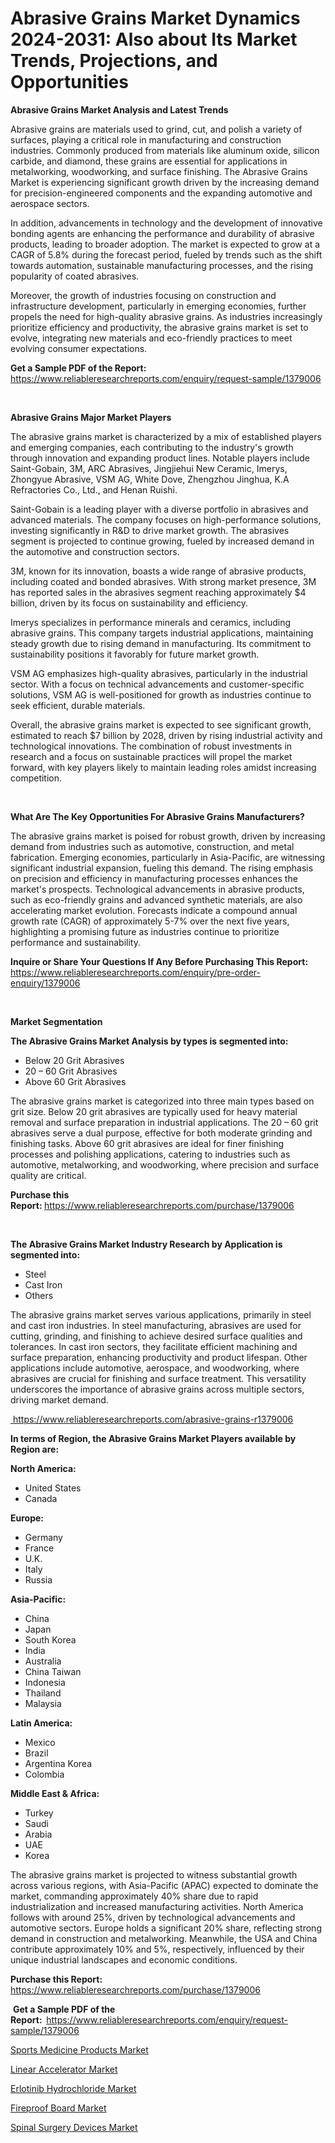 <p><h1>Abrasive Grains Market Dynamics 2024-2031: Also about Its Market Trends, Projections, and Opportunities</h1></p><p><strong>Abrasive Grains Market Analysis and Latest Trends</strong></p>
<p><p>Abrasive grains are materials used to grind, cut, and polish a variety of surfaces, playing a critical role in manufacturing and construction industries. Commonly produced from materials like aluminum oxide, silicon carbide, and diamond, these grains are essential for applications in metalworking, woodworking, and surface finishing. The Abrasive Grains Market is experiencing significant growth driven by the increasing demand for precision-engineered components and the expanding automotive and aerospace sectors. </p><p>In addition, advancements in technology and the development of innovative bonding agents are enhancing the performance and durability of abrasive products, leading to broader adoption. The market is expected to grow at a CAGR of 5.8% during the forecast period, fueled by trends such as the shift towards automation, sustainable manufacturing processes, and the rising popularity of coated abrasives. </p><p>Moreover, the growth of industries focusing on construction and infrastructure development, particularly in emerging economies, further propels the need for high-quality abrasive grains. As industries increasingly prioritize efficiency and productivity, the abrasive grains market is set to evolve, integrating new materials and eco-friendly practices to meet evolving consumer expectations.</p></p>
<p><strong>Get a Sample PDF of the Report:&nbsp;</strong> <a href="https://www.reliableresearchreports.com/enquiry/request-sample/1379006?utm_campaign=10&utm_medium=2&utm_source=Github&utm_content=ia&utm_term=07112024&utm_id=abrasive-grains">https://www.reliableresearchreports.com/enquiry/request-sample/1379006</a></p>
<p>&nbsp;</p>
<p><strong>Abrasive Grains Major Market Players</strong></p>
<p><p>The abrasive grains market is characterized by a mix of established players and emerging companies, each contributing to the industry's growth through innovation and expanding product lines. Notable players include Saint-Gobain, 3M, ARC Abrasives, Jingjiehui New Ceramic, Imerys, Zhongyue Abrasive, VSM AG, White Dove, Zhengzhou Jinghua, K.A Refractories Co., Ltd., and Henan Ruishi.</p><p>Saint-Gobain is a leading player with a diverse portfolio in abrasives and advanced materials. The company focuses on high-performance solutions, investing significantly in R&D to drive market growth. The abrasives segment is projected to continue growing, fueled by increased demand in the automotive and construction sectors.</p><p>3M, known for its innovation, boasts a wide range of abrasive products, including coated and bonded abrasives. With strong market presence, 3M has reported sales in the abrasives segment reaching approximately $4 billion, driven by its focus on sustainability and efficiency.</p><p>Imerys specializes in performance minerals and ceramics, including abrasive grains. This company targets industrial applications, maintaining steady growth due to rising demand in manufacturing. Its commitment to sustainability positions it favorably for future market growth.</p><p>VSM AG emphasizes high-quality abrasives, particularly in the industrial sector. With a focus on technical advancements and customer-specific solutions, VSM AG is well-positioned for growth as industries continue to seek efficient, durable materials.</p><p>Overall, the abrasive grains market is expected to see significant growth, estimated to reach $7 billion by 2028, driven by rising industrial activity and technological innovations. The combination of robust investments in research and a focus on sustainable practices will propel the market forward, with key players likely to maintain leading roles amidst increasing competition.</p></p>
<p>&nbsp;</p>
<p><strong>What Are The Key Opportunities For Abrasive Grains Manufacturers?</strong></p>
<p><p>The abrasive grains market is poised for robust growth, driven by increasing demand from industries such as automotive, construction, and metal fabrication. Emerging economies, particularly in Asia-Pacific, are witnessing significant industrial expansion, fueling this demand. The rising emphasis on precision and efficiency in manufacturing processes enhances the market's prospects. Technological advancements in abrasive products, such as eco-friendly grains and advanced synthetic materials, are also accelerating market evolution. Forecasts indicate a compound annual growth rate (CAGR) of approximately 5-7% over the next five years, highlighting a promising future as industries continue to prioritize performance and sustainability.</p></p>
<p><strong>Inquire or Share Your Questions If Any Before Purchasing This Report:</strong> <a href="https://www.reliableresearchreports.com/enquiry/pre-order-enquiry/1379006?utm_campaign=10&utm_medium=2&utm_source=Github&utm_content=ia&utm_term=07112024&utm_id=abrasive-grains">https://www.reliableresearchreports.com/enquiry/pre-order-enquiry/1379006</a></p>
<p>&nbsp;</p>
<p><strong>Market Segmentation</strong></p>
<p><strong>The Abrasive Grains Market Analysis by types is segmented into:</strong></p>
<p><ul><li>Below 20 Grit Abrasives</li><li>20 – 60 Grit Abrasives</li><li>Above 60 Grit Abrasives</li></ul></p>
<p><p>The abrasive grains market is categorized into three main types based on grit size. Below 20 grit abrasives are typically used for heavy material removal and surface preparation in industrial applications. The 20 – 60 grit abrasives serve a dual purpose, effective for both moderate grinding and finishing tasks. Above 60 grit abrasives are ideal for finer finishing processes and polishing applications, catering to industries such as automotive, metalworking, and woodworking, where precision and surface quality are critical.</p></p>
<p><strong>Purchase this Report:&nbsp;</strong><a href="https://www.reliableresearchreports.com/purchase/1379006?utm_campaign=10&utm_medium=2&utm_source=Github&utm_content=ia&utm_term=07112024&utm_id=abrasive-grains">https://www.reliableresearchreports.com/purchase/1379006</a></p>
<p>&nbsp;</p>
<p><strong>The Abrasive Grains Market Industry Research by Application is segmented into:</strong></p>
<p><ul><li>Steel</li><li>Cast Iron</li><li>Others</li></ul></p>
<p><p>The abrasive grains market serves various applications, primarily in steel and cast iron industries. In steel manufacturing, abrasives are used for cutting, grinding, and finishing to achieve desired surface qualities and tolerances. In cast iron sectors, they facilitate efficient machining and surface preparation, enhancing productivity and product lifespan. Other applications include automotive, aerospace, and woodworking, where abrasives are crucial for finishing and surface treatment. This versatility underscores the importance of abrasive grains across multiple sectors, driving market demand.</p></p>
<p><a href="https://www.reliableresearchreports.com/abrasive-grains-r1379006?utm_campaign=10&utm_medium=2&utm_source=Github&utm_content=ia&utm_term=07112024&utm_id=abrasive-grains">&nbsp;https://www.reliableresearchreports.com/abrasive-grains-r1379006</a></p>
<p><strong>In terms of Region, the Abrasive Grains Market Players available by Region are:</strong></p>
<p>
    <p> <strong> North America: </strong>
        <ul>
            <li>United States</li>
            <li>Canada</li>
        </ul>
        </p> 
    <p> <strong> Europe: </strong>
        <ul>
            <li>Germany</li>
            <li>France</li>
            <li>U.K.</li>
            <li>Italy</li>
            <li>Russia</li>
        </ul>
        </p> 
    <p> <strong> Asia-Pacific: </strong>
        <ul>
            <li>China</li>
            <li>Japan</li>
            <li>South Korea</li>
            <li>India</li>
            <li>Australia</li>
            <li>China Taiwan</li>
            <li>Indonesia</li>
            <li>Thailand</li>
            <li>Malaysia</li>
        </ul>
        </p> 
    <p> <strong> Latin America: </strong>
        <ul>
            <li>Mexico</li>
            <li>Brazil</li>
            <li>Argentina Korea</li>
            <li>Colombia</li>
        </ul>
        </p> 
    <p> <strong> Middle East & Africa: </strong>
        <ul>
            <li>Turkey</li>
            <li>Saudi</li>
            <li>Arabia</li>
            <li>UAE</li>
            <li>Korea</li>
        </ul>
    </p>
    </p>
<p><p>The abrasive grains market is projected to witness substantial growth across various regions, with Asia-Pacific (APAC) expected to dominate the market, commanding approximately 40% share due to rapid industrialization and increased manufacturing activities. North America follows with around 25%, driven by technological advancements and automotive sectors. Europe holds a significant 20% share, reflecting strong demand in construction and metalworking. Meanwhile, the USA and China contribute approximately 10% and 5%, respectively, influenced by their unique industrial landscapes and economic conditions.</p></p>
<p><strong>Purchase this Report: </strong><a href="https://www.reliableresearchreports.com/purchase/1379006?utm_campaign=10&utm_medium=2&utm_source=Github&utm_content=ia&utm_term=07112024&utm_id=abrasive-grains">https://www.reliableresearchreports.com/purchase/1379006</a></p>
<p>&nbsp;<strong>Get a Sample PDF of the Report:&nbsp;&nbsp;</strong><a href="https://www.reliableresearchreports.com/enquiry/request-sample/1379006?utm_campaign=10&utm_medium=2&utm_source=Github&utm_content=ia&utm_term=07112024&utm_id=abrasive-grains">https://www.reliableresearchreports.com/enquiry/request-sample/1379006</a></p>
<p><strong></strong></p>
<p><p><a href="https://issuu.com/reportprime-2/docs/sports-medicine-products-market-siz_4d15666252206f?utm_campaign=10&utm_medium=2&utm_source=Github&utm_content=ia&utm_term=07112024&utm_id=abrasive-grains">Sports Medicine Products Market</a></p><p><a href="https://issuu.com/reportprime-2/docs/linear-accelerator-market-size-2030_d02fd1336cdf23?utm_campaign=10&utm_medium=2&utm_source=Github&utm_content=ia&utm_term=07112024&utm_id=abrasive-grains">Linear Accelerator Market</a></p><p><a href="https://github.com/WashimHussain441/Market-Research-Report-List-1/blob/main/erlotinib-hydrochloride-market.md?utm_campaign=10&utm_medium=2&utm_source=Github&utm_content=ia&utm_term=07112024&utm_id=abrasive-grains">Erlotinib Hydrochloride Market</a></p><p><a href="https://github.com/Annahawkins697/Market-Research-Report-List-1/blob/main/fireproof-board-market.md?utm_campaign=10&utm_medium=2&utm_source=Github&utm_content=ia&utm_term=07112024&utm_id=abrasive-grains">Fireproof Board Market</a></p><p><a href="https://issuu.com/reportprime-2/docs/spinal-surgery-devices-market-size-_6d986e4db32812?utm_campaign=10&utm_medium=2&utm_source=Github&utm_content=ia&utm_term=07112024&utm_id=abrasive-grains">Spinal Surgery Devices Market</a></p></p>